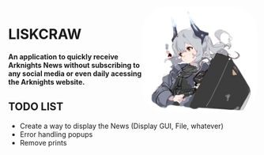  <img align="right" alt="ark-pic" height="215" style="border-radius:50px;" src="https://github.com/JVLAlves/personal-academy/blob/master/Python/Arkcrawler/images/4148b681c1b08841f38ba3a275c435df-removebg-preview.png">

# LISKCRAW

#### An application to quickly receive Arknights News without subscribing to any social media or even daily acessing the Arknights website.


## TODO LIST

* Create a way to display the News (Display GUI, File, whatever)
* Error handling popups
* Remove prints
